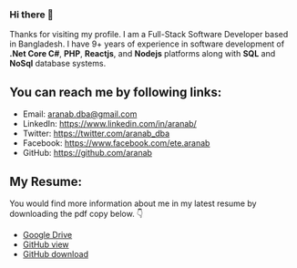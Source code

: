 ### Hi there 👋
Thanks for visiting my profile. I am a Full-Stack Software Developer based in Bangladesh. I have 9+ years of experience in software development of **.Net Core C#**, **PHP**, **Reactjs**, and **Nodejs** platforms along with **SQL** and **NoSql** database systems.

## You can reach me by following links:
- Email: aranab.dba@gmail.com
- LinkedIn: https://www.linkedin.com/in/aranab/
- Twitter: https://twitter.com/aranab_dba
- Facebook: https://www.facebook.com/ete.aranab
- GitHub: https://github.com/aranab

## My Resume:

 You would find more information about me in my latest resume by downloading the pdf copy below. 👇

- [Google Drive](https://drive.google.com/file/d/1VDjYc34jeOZgSf1mG64ZL43YP1kffRNR/view?usp=sharing)
- [GitHub view](https://github.com/aranab/aranab/blob/main/Resume-of-Arafat-Rahman-Rana.pdf)
- [GitHub download](https://raw.githubusercontent.com/aranab/aranab/master/Resume-of-Arafat-Rahman-Rana.pdf)

<!--
**aranab/aranab** is a ✨ _special_ ✨ repository because its `README.md` (this file) appears on your GitHub profile.

Here are some ideas to get you started:

- 🔭 I’m currently working on ...
- 🌱 I’m currently learning ...
- 👯 I’m looking to collaborate on ...
- 🤔 I’m looking for help with ...
- 💬 Ask me about ...
- 📫 How to reach me: ...
- 😄 Pronouns: ...
- ⚡ Fun fact: ...
-->
